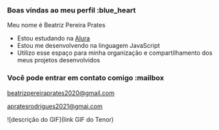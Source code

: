### Boas vindas ao meu perfil :blue_heart

Meu nome é Beatriz Pereira Prates

- Estou estudando na [Alura](https://www.alura.com.br)
- Estou me desenvolvendo na linguagem JavaScript
- Utilizo esse espaço para minha organização e compartilhamento dos meus projetos desenvolvidos

### Você pode entrar em contato comigo :mailbox

beatrizpereiraprates2020@gmail.com

apratesrodrigues2021@gmai.com

![descrição do GIF](link GIF do Tenor)
